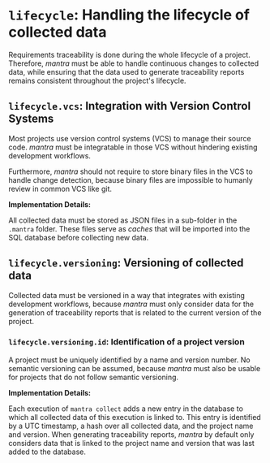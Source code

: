 # `lifecycle`: Handling the lifecycle of collected data

Requirements traceability is done during the whole lifecycle of a project.
Therefore, *mantra* must be able to handle continuous changes to
collected data, while ensuring that the data used to generate
traceability reports remains consistent throughout the project's lifecycle.

## `lifecycle.vcs`: Integration with Version Control Systems

Most projects use version control systems (VCS) to manage their
source code. *mantra* must be integratable in those VCS without
hindering existing development workflows.

Furthermore, *mantra* should not require to store binary files in the VCS
to handle change detection, because binary files are impossible to
humanly review in common VCS like git.

**Implementation Details:**

All collected data must be stored as JSON files in a sub-folder in the `.mantra` folder. These files serve as *caches* that will be imported into the SQL database before collecting new data.

## `lifecycle.versioning`: Versioning of collected data

Collected data must be versioned in a way that integrates with
existing development workflows, because *mantra* must only consider data for the generation of traceability reports that is related to the current version of the project.

### `lifecycle.versioning.id`: Identification of a project version

A project must be uniquely identified by a name and version number.
No semantic versioning can be assumed, because *mantra* must also
be usable for projects that do not follow semantic versioning.

**Implementation Details:**

Each execution of `mantra collect` adds a new entry in the database to which all collected data of this execution is linked to.
This entry is identified by a UTC timestamp, a hash over all collected data, and the project name and version.
When generating traceability reports, *mantra* by default only considers data that is linked to the project name and version that was last added to the database.
